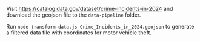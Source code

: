 Visit https://catalog.data.gov/dataset/crime-incidents-in-2024 and download the geojson file to the `data-pipeline` folder.

Run `node transform-data.js Crime_Incidents_in_2024.geojson` to generate a filtered data file with coordinates for motor vehicle theft.

